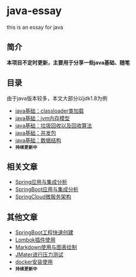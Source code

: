 # java-essay
this is an essay for java

## 简介
 **本项目不定时更新，主要用于分享一些java基础、随笔**

## 目录

由于java版本较多，本文大部分以jdk1.8为例

- [java基础：classloader类加载]()
- [java基础：jvm内存模型]()
- [java基础：垃圾回收以及回收算法]()
- [java基础：并发包]()
- [java基础：数据结构]()
- **`持续更新中`**

## 相关文章

- [Spring应用与集成分析](https://github.com/shiwei175hll/spring-essay)
- [SpringBoot应用与集成分析](https://github.com/shiwei175hll/springboot-essay)
- [SpringCloud微服务架构](https://github.com/shiwei175hll/springcloud-essay)

## 其他文章

- [SpringBoot工程快速创建]()
- [Lombok插件使用]()
- [Markdown使用与图表绘制]()
- [JMater进行压力测试]()
- [docker安装使用]()
- **`持续更新中`**

